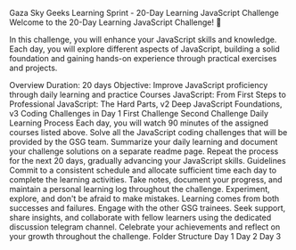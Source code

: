 Gaza Sky Geeks Learning Sprint - 20-Day Learning JavaScript Challenge
Welcome to the 20-Day Learning JavaScript Challenge! 🚀

In this challenge, you will enhance your JavaScript skills and knowledge. Each day, you will explore different aspects of JavaScript, building a solid foundation and gaining hands-on experience through practical exercises and projects.

Overview
Duration: 20 days
Objective: Improve JavaScript proficiency through daily learning and practice
Courses
JavaScript: From First Steps to Professional
JavaScript: The Hard Parts, v2
Deep JavaScript Foundations, v3
Coding Challenges in Day 1
First Challenge
Second Challenge
Daily Learning Process
Each day, you will watch 90 minutes of the assigned courses listed above.
Solve all the JavaScript coding challenges that will be provided by the GSG team.
Summarize your daily learning and document your challenge solutions on a separate readme page.
Repeat the process for the next 20 days, gradually advancing your JavaScript skills.
Guidelines
Commit to a consistent schedule and allocate sufficient time each day to complete the learning activities.
Take notes, document your progress, and maintain a personal learning log throughout the challenge.
Experiment, explore, and don't be afraid to make mistakes. Learning comes from both successes and failures.
Engage with the other GSG trainees. Seek support, share insights, and collaborate with fellow learners using the dedicated discussion telegram channel.
Celebrate your achievements and reflect on your growth throughout the challenge.
Folder Structure
Day 1
Day 2
Day 3
